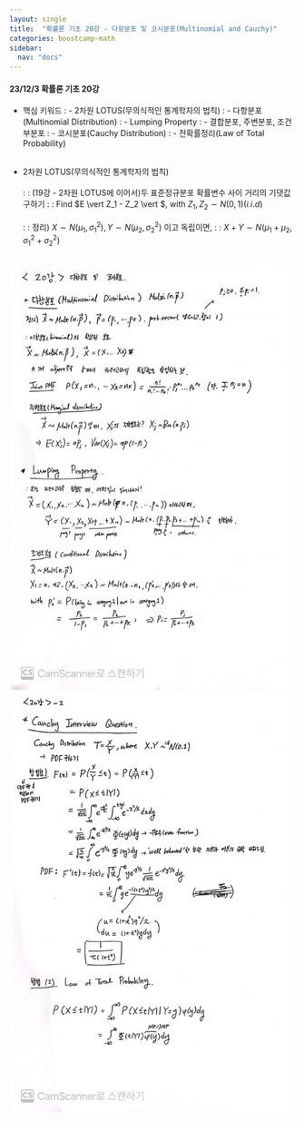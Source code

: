 ```yaml
---
layout: single
title:  "확률론 기초 20강 - 다항분포 및 코시분포(Multinomial and Cauchy)"
categories: boostcamp-math
sidebar:
  nav: "docs"
---
```


#### 23/12/3 확률론 기초 20강


- 핵심 키워드
: - 2차원 LOTUS(무의식적인 통계학자의 법칙)
: - 다항분포(Multinomial Distribution)
: - Lumping Property
: - 결합분포, 주변분포, 조건부분포
: - 코시분포(Cauchy Distribution)
: - 전확률정리(Law of Total Probability)
<br><br>

- 2차원 LOTUS(무의식적인 통계학자의 법칙)<br><br>
: : (19강 - 2차원 LOTUS에 이어서)두 표준정규분포 확률변수 사이 거리의 기댓값 구하기
: : Find $E \vert Z_1 - Z_2 \vert $, with $Z_1, Z_2 \sim N(0,1)(i.i.d)$
<br><br>
: : 정리) $X \sim N(\mu_1, \sigma_1^2), Y \sim N(\mu_2, \sigma_2^2)$ 이고 독립이면,
: : $X+Y \sim N(\mu_1 + \mu_2, \sigma_1^2 + \sigma_2^2)$
<br><br>

<div align="center">
<img src="../../images/231203 stats 20-1.JPG" width="700px" >
</div>
<img src="../../images/231203 stats 20-2.JPG" width="700px">
